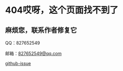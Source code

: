 # 404哎呀，这个页面找不到了
## 麻烦您，联系作者修复它

QQ：827652549

邮箱：827652549@qq.com

[github-issue](https://github.com/827652549/my-book/issues)

